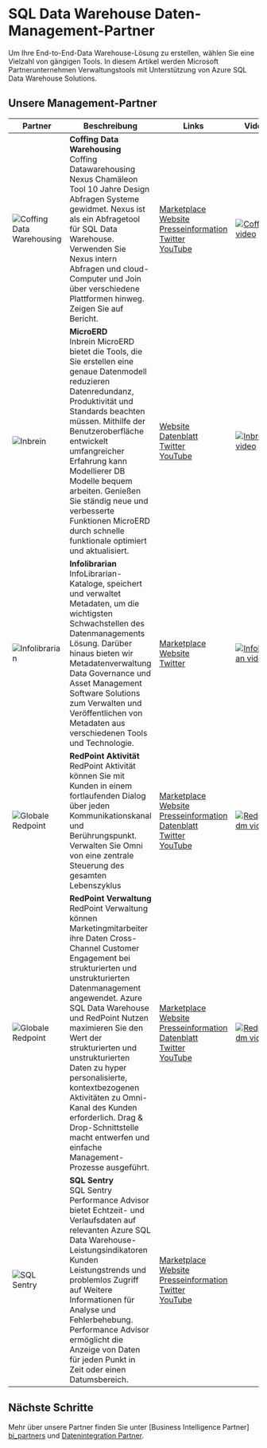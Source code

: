 <properties
   pageTitle="SQL Data Warehouse datenpartner | Microsoft Azure"
   description="Listen mit Daten von Dritten Management Partner Lösungen SQL Data Warehouse."
   services="sql-data-warehouse"
   documentationCenter="NA"
   authors="jrowlandjones"
   manager="barbkess"
   editor=""/>

<tags
   ms.service="sql-data-warehouse"
   ms.devlang="NA"
   ms.topic="article"
   ms.tgt_pltfrm="NA"
   ms.workload="data-services"
   ms.date="08/17/2016"
   ms.author="jrj;barbkess;sonyama"/>

# <a name="sql-data-warehouse-data-management-partners"></a>SQL Data Warehouse Daten-Management-Partner

Um Ihre End-to-End-Data Warehouse-Lösung zu erstellen, wählen Sie eine Vielzahl von gängigen Tools. In diesem Artikel werden Microsoft Partnerunternehmen Verwaltungstools mit Unterstützung von Azure SQL Data Warehouse Solutions.

## <a name="our-data-management-partners"></a>Unsere Management-Partner

| Partner | Beschreibung | Links | Videos |
| ------- | ----------- | ----- | ------ |
| ![Coffing Data Warehousing][1] |**Coffing Data Warehousing**<br>Coffing Datawarehousing Nexus Chamäleon Tool 10 Jahre Design Abfragen Systeme gewidmet. Nexus ist als ein Abfragetool für SQL Data Warehouse. Verwenden Sie Nexus intern Abfragen und cloud-Computer und Join über verschiedene Plattformen hinweg. Zeigen Sie auf Bericht. | [Marketplace][coffing_marketplace]<br>[Website][coffing_website]<br>[Presseinformation][coffing_press]<br>[Twitter][coffing_twitter]<br>[YouTube][coffing_youtube] | [![Coffing video](./media/sql-data-warehouse-partner-data-management/coffing_video.jpg)](https://www.youtube.com/watch?v=N5GSxBEySFc) |
| ![Inbrein][2] |**MicroERD**<br>Inbrein MicroERD bietet die Tools, die Sie erstellen eine genaue Datenmodell reduzieren Datenredundanz, Produktivität und Standards beachten müssen. Mithilfe der Benutzeroberfläche entwickelt umfangreicher Erfahrung kann Modellierer DB Modelle bequem arbeiten. Genießen Sie ständig neue und verbesserte Funktionen MicroERD durch schnelle funktionale optimiert und aktualisiert.  | [Website][inbrein_website]<br>[Datenblatt][inbrein_datasheet]<br>[Twitter][inbrein_twitter]<br>[YouTube][inbrein_youtube] | [![Inbrein video](./media/sql-data-warehouse-partner-data-management/inbrein_video.jpg)](https://www.youtube.com/watch?v=IGHSAk4bxdE)|
| ![Infolibrarian][3] |**Infolibrarian**<br>InfoLibrarian-Kataloge, speichert und verwaltet Metadaten, um die wichtigsten Schwachstellen des Datenmanagements Lösung. Darüber hinaus bieten wir Metadatenverwaltung Data Governance und Asset Management Software Solutions zum Verwalten und Veröffentlichen von Metadaten aus verschiedenen Tools und Technologie. | [Marketplace][infolibrarian_marketplace]<br>[Website][infolibrarian_website]<br>[Twitter][infolibrarian_twitter] | [![Infolibrarian video](./media/sql-data-warehouse-partner-data-management/infolibrarian_video.png)](http://www.infolibcorp.com/metadata-management-videos/vdbplayer.swf?volume=100&url=video/infolibrarian-azure-provisioning.mp4) |
| ![Globale Redpoint][4] |**RedPoint Aktivität**<br>RedPoint Aktivität können Sie mit Kunden in einem fortlaufenden Dialog über jeden Kommunikationskanal und Berührungspunkt. Verwalten Sie Omni von eine zentrale Steuerung des gesamten Lebenszyklus | [Marketplace][redpoint_it_marketplace]<br>[Website][redpoint_it_website]<br>[Presseinformation][redpoint_press]<br>[Datenblatt][redpoint_it_datasheet]<br>[Twitter][redpoint_twitter]<br>[YouTube][redpoint_youtube] | [![Redpoint dm video](./media/sql-data-warehouse-partner-data-management/redpoint_it_video.jpg)](https://vimeo.com/103715582) |
| ![Globale Redpoint][4] |**RedPoint Verwaltung**<br>RedPoint Verwaltung können Marketingmitarbeiter ihre Daten Cross-Channel Customer Engagement bei strukturierten und unstrukturierten Datenmanagement angewendet. Azure SQL Data Warehouse und RedPoint Nutzen maximieren Sie den Wert der strukturierten und unstrukturierten Daten zu hyper personalisierte, kontextbezogenen Aktivitäten zu Omni-Kanal des Kunden erforderlich. Drag & Drop-Schnittstelle macht entwerfen und einfache Management-Prozesse ausgeführt. | [Marketplace][redpoint_dm_marketplace]<br>[Website][redpoint_dm_website]<br>[Presseinformation][redpoint_press]<br>[Datenblatt][redpoint_dm_datasheet]<br>[Twitter][redpoint_twitter]<br>[YouTube][redpoint_youtube] | [![Redpoint dm video](./media/sql-data-warehouse-partner-data-management/redpoint_dm_video.jpg)](https://vimeo.com/103715581) |
| ![SQL Sentry][5] |**SQL Sentry**<br>SQL Sentry Performance Advisor bietet Echtzeit- und Verlaufsdaten auf relevanten Azure SQL Data Warehouse-Leistungsindikatoren Kunden Leistungstrends und problemlos Zugriff auf Weitere Informationen für Analyse und Fehlerbehebung. Performance Advisor ermöglicht die Anzeige von Daten für jeden Punkt in Zeit oder einen Datumsbereich. | [Marketplace][sql_sentry_marketplace]<br>[Website][sql_sentry_website]<br>[Presseinformation][sql_sentry_press]<br>[Twitter][sql_sentry_twitter]<br>[YouTube][sql_sentry_youtube] | |

## <a name="next-steps"></a>Nächste Schritte

Mehr über unsere Partner finden Sie unter [Business Intelligence Partner] [ bi_partners] und [Datenintegration Partner][di_partners].

<!--Image references-->
[1]: ./media/sql-data-warehouse-partner-data-management/coffing_data_warehousing_logo.png
[2]: ./media/sql-data-warehouse-partner-data-management/inbrein_logo.png
[3]: ./media/sql-data-warehouse-partner-data-management/infolibrarian_logo.png
[4]: ./media/sql-data-warehouse-partner-data-management/redpoint_global_logo.png
[5]: ./media/sql-data-warehouse-partner-data-management/sql_sentry_logo.png

<!--Article links-->
[bi_partners]: ./sql-data-warehouse-partner-business-intelligence.md
[dm_partners]: ./sql-data-warehouse-partner-data-management.md
[di_partners]: ./sql-data-warehouse-partner-data-integration.md

<!--Website links -->
[coffing_website]:http://www.coffingdw.com/software/nexus/
[inbrein_website]:http://microerd.com/
[infolibrarian_website]:http://www.infolibcorp.com/metadata-management/software-tools
[redpoint_it_website]:http://www.redpoint.net/products/customer-interaction-management/
[redpoint_dm_website]:http://www.redpoint.net/products/data-management-solutions/
[sql_sentry_website]:http://www.sqlsentry.com/solutions/business-analytics/

<!--ebook Links-->

<!--Datasheet Links-->
<!--[coffing_datasheet]:-->
[inbrein_datasheet]:http://microerd.com/images/MicroERD_Manual/MicroERD_Manual.pdf
<!--[infolibrarian_datasheet]:-->
[redpoint_it_datasheet]:http://www.redpoint.net/wp-content/uploads/2016/06/RedPoint-Interaction-FS-wordle-8.5x11-RPIUS0815-07-PRINT.pdf
[redpoint_dm_datasheet]:http://www.redpoint.net/wp-content/uploads/2014/09/RedPoint-Data-Management-FS-V2-wordle-8.5x11-0216-WEB.pdf
<!--[sql_sentry_datasheet]:-->

<!--Marketplace Links -->
[coffing_marketplace]:https://azure.microsoft.com/en-us/marketplace/partners/nexus/nexus-chameleon-9/ 
<!--[inbrein_marketplace]:-->
[infolibrarian_marketplace]:https://azure.microsoft.com/en-us/marketplace/partners/infolibrarian/infolibrarian-metadata-management-server/
[redpoint_it_marketplace]:https://azure.microsoft.com/en-us/marketplace/partners/redpoint-global/redpoint-interaction/
[redpoint_dm_marketplace]:https://azure.microsoft.com/en-us/marketplace/partners/redpoint-global/redpoint-rpdm/ 
[sql_sentry_marketplace]:https://azure.microsoft.com/en-us/marketplace/partners/sqlsentry/sqlsentryplatform/

<!--Press links-->
[coffing_press]:http://www.coffingdw.com/press-release-nexus-tuned-for-azure-sql-data-warehouse/
<!--[inbrein_press]:-->
<!--[infolibrarian_press]:-->
[redpoint_press]:http://www.redpoint.net/press/redpoint-global-announces-support-for-microsoft-azure-sql-data-warehouse-microsoft-azure-data-lake-service/
[sql_sentry_press]:http://blogs.sqlsentry.com/davidbenoit/sql-sentry-v9-aps-sql-dw/


<!--YouTube links-->
[coffing_youtube]:https://www.youtube.com/channel/UC8o1zhc9tNp9ve6vDn34tkw
[inbrein_youtube]:https://www.youtube.com/channel/UCHTYjFFaTpo6bPAtuxgdZig
<!--[infolibrarian_youtube]:-->
[redpoint_youtube]:https://www.youtube.com/user/RedPointGlobal
[sql_sentry_youtube]:https://www.youtube.com/user/SQLSentry

<!--Twitter links-->
[coffing_twitter]:https://twitter.com/CoffingDW
[inbrein_twitter]:https://twitter.com/microerd
[infolibrarian_twitter]:https://twitter.com/InfoLibCorp
[redpoint_twitter]:https://twitter.com/RedPointGlobal
[sql_sentry_twitter]:https://twitter.com/SQLSentry

<!--Video links-->
